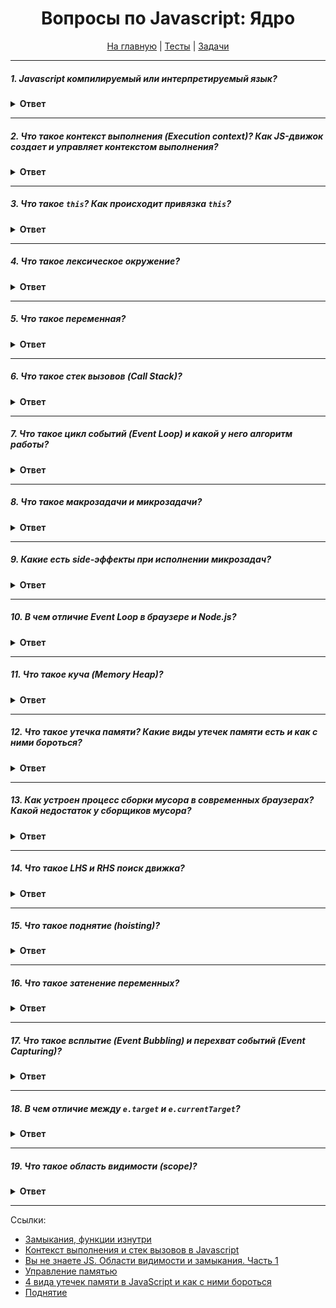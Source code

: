 <div align="center">

<h1>Вопросы по Javascript: Ядро</h1>

<a href="https://github.com/dollaween/javascript-questions">На главную</a> | <a href="https://github.com/dollaween/javascript-tests">Тесты</a> | <a href="https://github.com/dollaween/javascript-tasks">Задачи</a>

</div>

---

##### 1. Javascript компилируемый или интерпретируемый язык?
<details><summary><b>Ответ</b></summary>
<p>

Javascript интерпретируемый язык.

**Компилируемые языки** — исходный код преобразуется компилятором в машинный код и записывается в файл. Код компилируется до выполнения.

Преимущества:
- Код оптимизирован максимально для той системы, под которую скомпилирован.

Недостатки:
- При смене системы, если нет исходников — мы теряем программу.

**Интерпретируемые языки** — исходный код исполняется программой-интерпретатором.

Преимущества:
- Легко достичь кросс-платформенности

</p>
</details>

---

##### 2. Что такое контекст выполнения (Execution context)? Как JS-движок создает и управляет контекстом выполнения?
<details><summary><b>Ответ</b></summary>
<p>

**Контекст выполнения (Execution context)** — это концепция, описывающая окружение, в котором производится выполнение кода на JS.

Существует три типа контекстов:
1. Глобальный контекст выполнения — это базовый, используемый по умолчанию контекст выполнения. Если код находится не внутри функции, значит он принадлежит глобальному контексту.
2. Контекст выполнения функции. Каждый раз, когда вызывается функция, для нее создается новый контекст. Каждая функция имеет собственный контекст выполнения.
3. Контекст выполнения функции `eval`.

Стадия создания контекста выполнения:
1. Определяется значение `this` и выполняется привязка `this`.
2. Создается компонент LexicalEnvironment (лексическое окружение).
3. Создается компонент VariableEnvironment (окружение переменных).

Управление контекстом выполнения:
1. Движок создает глобальный контекст выполнения и помещает его в **стек вызовов (call stack)**.
2. При обнаружении команды вызова функции движок создает новый контекст выполнения для этой функции и помещает его в верхнюю часть стека.
3. Движок выполняет функцию, контекст выполнения которой находится в верхней части стека вызовов.
4. Когда выполнение функции завершится, её контекст извлекается из стека и управление переходит тому контексту, который находится в предыдущем элементе стека.

</p>
</details>

---

##### 3. Что такое `this`? Как происходит привязка `this`?

<details><summary><b>Ответ</b></summary>
<p>

`this` — это ключевое слово, которое содержит ссылку на некоторый объект.

В глобальном контексте выполнения `this` содержит ссылку на глобальный объект.

В контексте выполнения функции значение `this` зависит от того, как именно была вызвана функция.
Если она вызвана в виде метода объекта, тогда значение `this` привязано к этому объекту:
```js
const myObject = {
  method() {
    console.log(this)
  }
}

myObject.method() // myObject
```

При создании функции через конструктор, `this` устанавливается на область видимости этой функции:
```js
function MyFunction() {
  console.log(this)
}
new MyFunction() // MyFunction
```

При косвенных вызовах функции через `myFunc.call()` или `myFunc.apply()` значение `this` эквивалентно первому аргументу.

В других случаях `this` привязывается к глобальному объекту или устанавливается в `undefined` (в строгом режиме).

</p>
</details>

---

##### 4. Что такое лексическое окружение?
<details><summary><b>Ответ</b></summary>
<p>

**Лексическое окружение** — это структура, которая хранит сведения о соответствии идентификаторов (имя переменной) и переменных (ссылка на конкретный объект или примитивное значение).

В лексическом окружении имеется два компонента:
1. **Запись окружения (Environment Record)** — объект, в котором как свойства хранятся все локальные переменные (а также значение this).
2. Ссылка на внешнее лексическое окружение, наличие которой говорит о доступе к родительскому лексическому окружению.

Существует три типа лексических окружений:
1. Глобальное окружение — это лексическое окружение, у которого ссылка на внешнее окружение равно `null`.
2. Окружение функции.
3. Окружение блока кода.

</p>
</details>

---

##### 5. Что такое переменная?

<details><summary><b>Ответ</b></summary>
<p>

**Переменная** — это свойство объекта **Environment Record**.

**Получить/изменить переменную** — означает получить/изменить свойство этого объекта.

</p>
</details>

---

##### 6. Что такое стек вызовов (Call Stack)?
<details><summary><b>Ответ</b></summary>
<p>

**Стек** __(простыми словами)__ — это простая структура данных, которая работает по принципу «last in — first out», т.е. «последнего положил — его же первого достаешь».

**Стек вызовов (call stack)** — это механизм для интерпретатора для отслеживания текущего местонахождения интерпретатора в скрипте, который вызывает несколько функций типа `functions` — какая из функций выполняется на данный момент, какие функции вызываются изнутри этой (выполняемой) функции, какая будет вызвана следующей и т. д.
* Когда скрипт вызывает функцию, интерпретатор добавляет ее в стек вызовов и потом начинает ее обработку.
* Любые функции, вызванные этой функцией, добавляются в стек вызовов и выполняются, как только происходит их вызов.
* Когда выполнение основной функции завершено, интерпретатор снимает ее со стека вызовов и возобновляет выполнение кода в списке основного кода с той точки, где остановился до этого.
* Если стек занимает больше места, чем ему было присвоено, это приводит к ошибке переполнения стека (`stack overflow` error).

</p>
</details>

---

##### 7. Что такое цикл событий (Event Loop) и какой у него алгоритм работы?
<details><summary><b>Ответ</b></summary>
<p>

**Цикл событий (Event Loop)** — это бесконечный цикл, в котором движок Javascript ожидает задачи, исполняет их и снова ожидает появление новых задач.

Алгоритм работы Event Loop по стандарту `whatwg`:
1. Выбрать свободную таску из очереди
2. Выполнить её
3. Выполнить микрозадачи
4. Обновить рендеринг (если необходимо)

</p>
</details>

---

##### 8. Что такое макрозадачи и микрозадачи?
<details><summary><b>Ответ</b></summary>
<p>

Макрозадача (или `task`) — задача, которая выполняется за один цикл Event Loop. За один цикл Event Loop выполняется только одна макрозадача.

Существует два типа макрозадач:
- `CPU bound` — циклы, методы прохода массивов, JSON.parse, JSON.stringify, подсчет хэшей
- `I/O bound` — таймаут, xhr/fetch, сеть (бд), файл

Микрозадачи (или `microtasks`) — задачи, которые выполняются сразу после макрозадачи и очистки стека.
- После каждой макрозадачи выполняются сразу все микрозадачи, которые есть в очереди
- Микрозадачи могут порождать новые микрозадачи в процессе, поэтому с этим нужно быть осторожнее, чтобы не заблокировать Event loop

Источники микрозадач:
- `Promise.then`, `await`
- `Mutation observer`
- `Object.observe` (deprecated)
- Специальная функция `queueMicrotask(func)`, которая помещает `func` в очередь микрозадач

[Иван Тулуп: асинхронщина в JS под капотом](https://habr.com/ru/company/oleg-bunin/blog/417461/)

</p>
</details>

---

##### 9. Какие есть side-эффекты при исполнении микрозадач?
<details><summary><b>Ответ</b></summary>
<p>

Так как микрозадачи исполняются в конце очистки стека, то возможны side-эффекты, когда пользовательское поведение будет исполнено иначе, чем прямой вызов функции.

Пример:

```js
const container = document.getElementById('container');
const button = document.getElementById('button')

button.addEventListener('click', () => {
  Promise.resolve()
    .then(() => console.log('RO'))

  console.log('FUS')
})

container.addEventListener('click', () => {
  console.log('DAH')
})
```

У нас есть кнопка `button`, вложенная в div `container`.

При клике на `button` в консоль будет выведено по очереди: `FUS`, `RO`, `DAH`.

Если в конце этого кода добавить строчку:

```js
button.click()
```

То теперь в консоль будет выведено: `FUS`, `DAH`, `RO`.

Разберем причину такого поведения:
1. Выполняется `button.click()`. Мы кладем его в стек
2. Переходим в `handleClick` button-а
3. Выполняем `Promise.resolve`. Он добавляет нам микротаску `then` в очередь. `Promise.resolve` исполняется
4. Далее переходим в `console.log` и выводим `FUS`
5. Мы закончили тело `handleClick` button-а и выходим из него, снимаем его со стека. Но наш синхронный код (click) не закончился, потому что есть другие хендлеры и стек не очищен
6. Переходим в `handleClick` container-а и выводим в `console.log` `DAH`
7. Стек очистился, исполняется микротаска `then` и в `console.log` выводится `RO`

Решение проблемы: использовать `stopPropagation`

Пример взят из:
[Иван Тулуп: асинхронщина в JS под капотом](https://habr.com/ru/company/oleg-bunin/blog/417461)

</p>
</details>

---

##### 10. В чем отличие Event Loop в браузере и Node.js?
<details><summary><b>Ответ</b></summary>
<p>

`Event Loop` в `Node.js` четко расписан по фазам:
1. `timers`
2. `pending callback`
3. `idle, prepare`
4. `poll`
5. `check`
6. `close callbacks`

В браузерах `Event Loop` устроен по-разному, в зависимости от браузера.

</p>
</details>

---

##### 11. Что такое куча (Memory Heap)?
<details><summary><b>Ответ</b></summary>
<p>

**Куча (Memory Heap)** — имя для обозначения большой неструктурированной области памяти.

</p>
</details>

---

##### 12. Что такое утечка памяти? Какие виды утечек памяти есть и как с ними бороться?

<details><summary><b>Ответ</b></summary>
<p>

**Утечка памяти** — память, которая больше не требуется приложению, но по какой-то причине не возвращается операционной системе или куче.

Утечки памяти случаются из-за:
* Создания случайных глобальных переменных
* Забытых таймеров, обработчиков событий и коллбэков
* Ссылок на удаленные из DOM элементы
* Замыканий

Как бороться с утечками памяти:
* Проверить, не созданы ли случайные глобальные переменные.
* В случае явно созданных глобальных переменных нужно убедиться, что по завершению их использования, их значение будет переведено в `null` или переопределено.
* Проверить, назначены ли на таймеры события их очищения.

Инструменты:
* Chrome Dev Tools. Вкладки timeline и профили.

</p>
</details>

---

##### 13. Как устроен процесс сборки мусора в современных браузерах? Какой недостаток у сборщиков мусора?

<details><summary><b>Ответ</b></summary>
<p>

Современные браузеры оснащаются сборщиками мусора (**garbage collector**), работающими по принципу **mark-and-sweep (пометь и выброси)**.

Алгоритм работы:
1. Сборщик мусора строит список корневых объектов. В Javascript это window.
2. Сборщик рекурсивно обходит корни и их потомков, помечая их как активные (т.е. не мусор).
3. После второго шага фрагменты памяти, не помеченные как активные, могут считаться мусором. Теперь сборщик может освободить эту память и вернуть в ОС.

Недостаток сборщиков мусора: недетерминированность — это значит, что сборщики мусора непредсказуемы.
Обычно невозможно определить, когда будет сборка мусора, из-за чего программа иногда занимает больше памяти, чем требуется.

</p>
</details>

---

##### 14. Что такое LHS и RHS поиск движка?
<details><summary><b>Ответ</b></summary>
<p>

**LHS (Left Hand Side)** — левосторонний поиск по отношению к оператору `=`.

**RHS (Right Hand Side)** — правосторонний поиск по отношению к оператору `=`.

В зависимости от того, какую ссылку мы ищем, RHS или LHS, могут быть разные результаты.

Если был RHS поиск и переменная не найдена, то мы получим `ReferenceError`.

Если был RHS поиск, переменная найдена, но мы пытаемся сделать с ней что-то противоестественное (например, использовать не функцию, как функцию), то мы получим `TypeError`.

Если был LHS поиск и переменная не найдена: При `StrictMode` мы получим `ReferenceError`, в ином случае в глобальной области будет создана переменная с указанным именем и передана движку.

```js
console.log(a)      // RHS
a = 2               // LHS

function foo(a) {
  console.log(a)
}

foo(2)
// RHS при вызове foo()
// LHS при присваивании аргументу `a` значение `2`
```

Подробнее:
* [Вы не знаете JS. Области видимости и замыкания. Часть 1](https://medium.com/@Dimetrio89/вы-не-знаете-js-область-видимости-и-замыкания-часть-1-17f305c79785)

</p>
</details>

---

##### 15. Что такое поднятие (hoisting)?

<details><summary><b>Ответ</b></summary>
<p>

**Поднятие (hoisting)** – термин, который учит, что объявление переменной или функции физически перемещается в начало кода. В действительности это не так: во время создания контекста выполнения объявления переменных и функций записываются в память, но остаются в коде на том месте, где были объявлены. 

`var` — объявляет переменную и присваивает ей `undefined`.

`function` — объявляет функцию и инициализирует её (благодаря тому, как работает контекст выполнения).

`let`, `const`, `class` — только объявляет переменную.

</p>
</details>

---

##### 16. Что такое затенение переменных?

<details><summary><b>Ответ</b></summary>
<p>

**Затенение переменных** — когда переменная, объявленная в определенной области имеет то же имя, что и переменная, объявленная во внешней области.

```javascript
var currency = 'euro'

function showMeTheMoney() {
  var currency = 'ruble'
  console.log(currency)
}

showMeTheMoney()
```

</p>
</details>

---

##### 17. Что такое всплытие (Event Bubbling) и перехват событий (Event Capturing)?

<details><summary><b>Ответ</b></summary>
<p>

При возникновении события, Javascript проходит три стадии:
1. Стадия перехвата — порядок, при котором события на элементах проверяются сверху вниз.
2. Стадия цели — когда событие достигло целевого элемента.
3. Стадия всплытия — порядок, при котором обработчики события проверяются снизу вверх.

Обработчики, добавленные через `on...`-свойство, ничего не знают о стадии перехвата, а начинают работать со всплытия.

Чтобы поймать событие на стадии перехвата, нужно третий аргумент `addEventListener` выставить в значение `true`.

</p>
</details>

---

##### 18. В чем отличие между `e.target` и `e.currentTarget`?

<details><summary><b>Ответ</b></summary>
<p>

`e.target` — это исходный элемент, на котором произошло событие, в процессе всплытия он неизменен.

`e.currentTarget` — это текущий элемент, до которого дошло всплытие.

```html
<div id="container">
  <div id="video">
    <button id="button">Play!</button>
  </div>
</div>
```

```javascript
container.addEventListener('click', fn);
video.addEventListener('click', fn);
button.addEventListener('click', fn);

function fn(e) {
  console.log(e.target, e.currentTarget);
}
```

В консоль будет выведено:
```html
<button id="button">Play!</button>
<button id="button">Play!</button>

<button id="button">Play!</button>
<div id="video"></div>

<button id="button">Play!</button>
<div id="container"></div>
```

</p>
</details>

---

##### 19. Что такое область видимости (scope)?

<details><summary><b>Ответ</b></summary>
<p>

**Область видимости (scope)** — объект, который определяет доступность (видимость) переменных и функций.

Есть два вида области видимости:
* Глобальная область видимости — переменные, содержащиеся в ней доступны в любом месте программы.
* Локальная область видимости — переменные, содержащиеся в локальной области видимости доступны только в ней.

**[[Scope]]** - это скрытое внутреннее свойство функции, которое она получает во время вызова. Данное свойство содержит ссылку на ту область видимости, в которой данная функция была объявлена.

</p>
</details>

---

Ссылки:
* [Замыкания, функции изнутри](https://learn.javascript.ru/closures)
* [Контекст выполнения и стек вызовов в Javascript](https://habr.com/ru/company/ruvds/blog/422089/)
* [Вы не знаете JS. Области видимости и замыкания. Часть 1](https://medium.com/@Dimetrio89/вы-не-знаете-js-область-видимости-и-замыкания-часть-1-17f305c79785)
* [Управление памятью](https://developer.mozilla.org/ru/docs/Web/JavaScript/Memory_Management)
* [4 вида утечек памяти в JavaScript и как с ними бороться](https://habr.com/ru/post/309318/)
* [Поднятие](https://developer.mozilla.org/ru/docs/Словарь/Поднятие)
